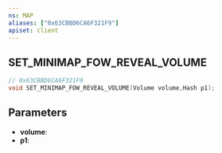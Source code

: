 ```yaml
---
ns: MAP
aliases: ["0x63CBBD6CA6F321F9"]
apiset: client
---
```

## SET_MINIMAP_FOW_REVEAL_VOLUME

```c
// 0x63CBBD6CA6F321F9
void SET_MINIMAP_FOW_REVEAL_VOLUME(Volume volume,Hash p1);
```


## Parameters
* **volume**:
* **p1**:



